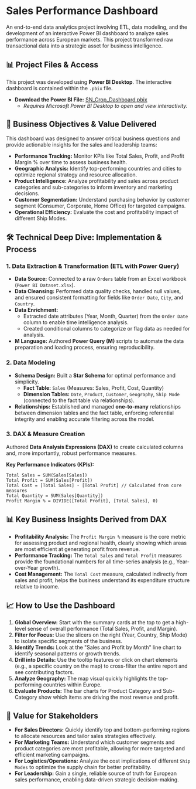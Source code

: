 # Sales Performance Dashboard

An end-to-end data analytics project involving ETL, data modeling, and the development of an interactive Power BI dashboard to analyze sales performance across European markets. This project transformed raw transactional data into a strategic asset for business intelligence.

## 📊 Project Files & Access

This project was developed using **Power BI Desktop**. The interactive dashboard is contained within the `.pbix` file.

*   **Download the Power BI File:** [SN_Crop_Dashboard.pbix](https://mytrine-my.sharepoint.com/:u:/r/personal/sdasari241_my_trine_edu/Documents/SN_Crop_Dashboard.pbix?csf=1&web=1&e=JLKC2P)
    *   *Requires Microsoft Power BI Desktop to open and view interactivity.*


## 🎯 Business Objectives & Value Delivered

This dashboard was designed to answer critical business questions and provide actionable insights for the sales and leadership teams:

*   **Performance Tracking:** Monitor KPIs like Total Sales, Profit, and Profit Margin % over time to assess business health.
*   **Geographic Analysis:** Identify top-performing countries and cities to optimize regional strategy and resource allocation.
*   **Product Intelligence:** Analyze profitability and sales across product categories and sub-categories to inform inventory and marketing decisions.
*   **Customer Segmentation:** Understand purchasing behavior by customer segment (Consumer, Corporate, Home Office) for targeted campaigns.
*   **Operational Efficiency:** Evaluate the cost and profitability impact of different Ship Modes.

## 🛠️ Technical Deep Dive: Implementation & Process

### 1. Data Extraction & Transformation (ETL with Power Query)

*   **Data Source:** Connected to a raw `Orders` table from an Excel workbook (`Power BI Dataset.xlsx`).
*   **Data Cleansing:** Performed data quality checks, handled null values, and ensured consistent formatting for fields like `Order Date`, `City`, and `Country`.
*   **Data Enrichment:**
    *   Extracted date attributes (Year, Month, Quarter) from the `Order Date` column to enable time intelligence analysis.
    *   Created conditional columns to categorize or flag data as needed for analysis.
*   **M Language:** Authored **Power Query (M)** scripts to automate the data preparation and loading process, ensuring reproducibility.

### 2. Data Modeling

*   **Schema Design:** Built a **Star Schema** for optimal performance and simplicity.
    *   **Fact Table:** `Sales` (Measures: Sales, Profit, Cost, Quantity)
    *   **Dimension Tables:** `Date`, `Product`, `Customer`, `Geography`, `Ship Mode` (connected to the fact table via relationships).
*   **Relationships:** Established and managed **one-to-many** relationships between dimension tables and the fact table, enforcing referential integrity and enabling accurate filtering across the model.

### 3. DAX & Measure Creation

Authored **Data Analysis Expressions (DAX)** to create calculated columns and, more importantly, robust performance measures.

**Key Performance Indicators (KPIs):**
```dax
Total Sales = SUM(Sales[Sales])
Total Profit = SUM(Sales[Profit])
Total Cost = [Total Sales] - [Total Profit] // Calculated from core measures
Total Quantity = SUM(Sales[Quantity])
Profit Margin % = DIVIDE([Total Profit], [Total Sales], 0)
``` 

## 📊 Key Business Insights Derived from DAX

*   **Profitability Analysis:** The `Profit Margin %` measure is the core metric for assessing product and regional health, clearly showing which areas are most efficient at generating profit from revenue.
*   **Performance Tracking:** The `Total Sales` and `Total Profit` measures provide the foundational numbers for all time-series analysis (e.g., Year-over-Year growth).
*   **Cost Management:** The `Total Cost` measure, calculated indirectly from sales and profit, helps the business understand its expenditure structure relative to income.

## 📈 How to Use the Dashboard

1.  **Global Overview:** Start with the summary cards at the top to get a high-level sense of overall performance (Total Sales, Profit, and Margin).
2.  **Filter for Focus:** Use the slicers on the right (Year, Country, Ship Mode) to isolate specific segments of the business.
3.  **Identify Trends:** Look at the "Sales and Profit by Month" line chart to identify seasonal patterns or growth trends.
4.  **Drill into Details:** Use the tooltip features or click on chart elements (e.g., a specific country on the map) to cross-filter the entire report and see contributing factors.
5.  **Analyze Geography:** The map visual quickly highlights the top-performing countries within Europe.
6.  **Evaluate Products:** The bar charts for Product Category and Sub-Category show which items are driving the most revenue and profit.

## 🚀 Value for Stakeholders

*   **For Sales Directors:** Quickly identify top and bottom-performing regions to allocate resources and tailor sales strategies effectively.
*   **For Marketing Teams:** Understand which customer segments and product categories are most profitable, allowing for more targeted and efficient marketing campaigns.
*   **For Logistics/Operations:** Analyze the cost implications of different `Ship Modes` to optimize the supply chain for better profitability.
*   **For Leadership:** Gain a single, reliable source of truth for European sales performance, enabling data-driven strategic decision-making.
